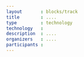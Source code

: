 ```yaml
---
layout       : blocks/track
title        : ....
type         : technology
technology   :
description  : ....
organizers   : ....
participants :
---
```


